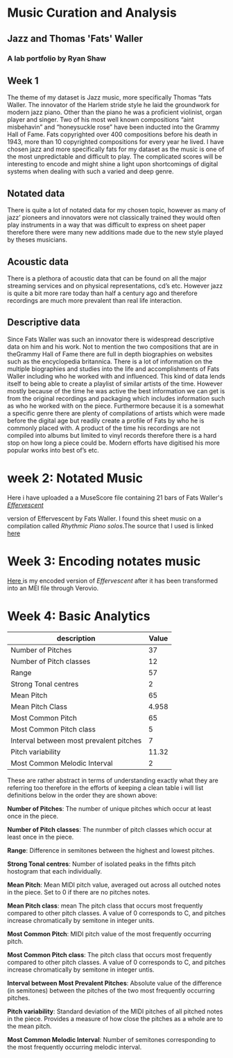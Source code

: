 # Music Curation and Analysis
## Jazz and Thomas 'Fats' Waller 

### A lab portfolio by Ryan Shaw 

## Week 1 

The theme of my dataset is Jazz music, more specifically Thomas “fats Waller. The innovator of the Harlem stride style he laid the groundwork for modern jazz piano. Other than the piano he was a proficient violinist, organ player and singer. Two of his most well known compositions “aint misbehavin” and “honeysuckle rose” have been inducted into the Grammy Hall of Fame. Fats copyrighted over 400 compositions before his death in 1943, more than 10 copyrighted compositions for every year he lived.  I have chosen jazz and more specifically fats for my dataset as the music is one of the most unpredictable and difficult to play. The complicated scores will be interesting to encode and might shine a light upon shortcomings of digital systems when dealing with such a varied and deep genre. <br>

## Notated data </strong><br> 
There is quite a lot of notated data for my chosen topic, however as many of jazz’ pioneers and innovators were not classically trained they would often play instruments in a way that was difficult to express on sheet paper therefore there were many new additions made due to the new style played by theses musicians. 

## Acoustic data </strong><br>
There is a plethora of acoustic data that can be found on all the major streaming services and on physical representations, cd’s etc. However jazz is quite a bit more rare today than half a century ago and therefore recordings are much more prevalent than real life interaction. 

## Descriptive data </strong> <br>
Since Fats Waller was such an innovator there is widespread descriptive data on him and his work. Not to mention the two compositions that are in theGrammy Hall of Fame there are full in depth biographies on websites such as the encyclopedia britannica. There is a lot of information on the multiple biographies and studies into the life and accomplishments of Fats Waller including who he worked with and influenced. This kind of data lends itself to being able to create a playlist of similar artists of the time. However mostly because of the time he was active the best information we can get is from the original recordings and packaging which includes information such as who he worked with on the piece. Furthermore because it is a somewhat a specific genre there are plenty of compilations of artists which were made before the digital age but readily create a profile of Fats by who he is commonly placed with. A product of the time his recordings are not compiled into albums but limited to vinyl records therefore there is a hard stop on how long a piece could be. Modern efforts have digitised his more popular works into best of’s etc.


# week 2: Notated Music 

Here i have uploaded a a MuseScore file containing 21 bars of Fats Waller's <a href="https://github.com/IveNoIdeaMaybe/MCA-2019/blob/master/data/effervescent%20.mscz">
<i>Effervescent </i> </a> 

version of Effervescent  by Fats Waller. I found this sheet 
music on a compilation called <i>Rhythmic Piano solos</i>.The source that I used is linked
<a href="https://imslp.org/wiki/Effervescent_(Waller%2C_Fats)"> here
 </a>

# Week 3: Encoding notates music 

<a href="https://ivenoideamaybe.github.io/MCA-2019/verovio.html"> Here </a>
is my encoded version of <i> Effervescent </i> after it has been 
transformed into an MEI file through Verovio.

# Week 4: Basic Analytics 

|description   |Value   |         
|---|---|
|Number of Pitches   |37   |      the number of unique pitches which occur at least once in the piece
|  Number of Pitch classes  |   12|  
|   Range|   57| 
|   Strong Tonal centres|   2|
| Mean Pitch  |65|
|Mean Pitch Class|4.958|
|Most Common Pitch|65|
|Most Common Pitch class|5|
|Interval between most prevalent pitches|7|
|Pitch variability|11.32|
|Most Common Melodic Interval|2|

These are rather abstract in terms of understanding exactly what they are referring too therefore in the efforts of keeping a clean table i will list definitions below in the order they are shown above:

**Number of Pitches**: The number of unique pitches which occur at least once in the piece.

**Number of Pitch classes**: The nunmber of pitch classes which occur at least once in the piece.

**Range**: Difference in semitones between the highest and lowest pitches.

**Strong Tonal centres**: Number of isolated peaks in the fifhts pitch hostogram that each individually.

**Mean Pitch**: Mean MIDI pitch value, averaged out across all outched notes in the piece. Set to 0 if there are no pitches notes.

**Mean Pitch class**: mean The pitch class that occurs most frequently compared to other pitch classes. A value of 0 corresponds to C, and pitches increase chromatically by semitone in integer units.

**Most Common Pitch**: MIDI pitch value of the most frequently occurring pitch.

**Most Common Pitch class**: The pitch class that occurs most frequently compared to other pitch classes. A value of 0 corresponds to C, and pitches increase chromatically by semitone in integer untis.

**Interval between Most Prevalent Pitches**: Absolute value of the difference (in semitones) between the pitches of the two most frequently occurring pitches.

**Pitch variability**: Standard deviation of the MIDI pitches of all pitched notes in the piece. Provides a measure of how close the pitches as a whole are to the mean pitch.

**Most Common Melodic Interval**: Number of semitones corresponding to the most frequently occurring melodic interval.





